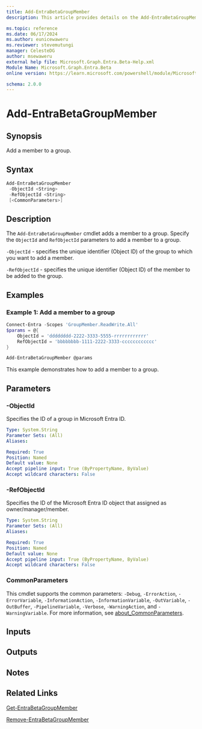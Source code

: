 ```yaml
---
title: Add-EntraBetaGroupMember
description: This article provides details on the Add-EntraBetaGroupMember command.

ms.topic: reference
ms.date: 06/17/2024
ms.author: eunicewaweru
ms.reviewer: stevemutungi
manager: CelesteDG
author: msewaweru
external help file: Microsoft.Graph.Entra.Beta-Help.xml
Module Name: Microsoft.Graph.Entra.Beta
online version: https://learn.microsoft.com/powershell/module/Microsoft.Graph.Entra.Beta/Add-EntraBetaGroupMember

schema: 2.0.0
---
```


# Add-EntraBetaGroupMember

## Synopsis

Add a member to a group.

## Syntax

```powershell
Add-EntraBetaGroupMember 
 -ObjectId <String> 
 -RefObjectId <String> 
 [<CommonParameters>]
```

## Description

The `Add-EntraBetaGroupMember` cmdlet adds a member to a group. Specify the `ObjectId` and `RefObjectId` parameters to add a member to a group.

`-ObjectId` - specifies the unique identifier (Object ID) of the group to which you want to add a member.

`-RefObjectId` - specifies the unique identifier (Object ID) of the member to be added to the group.

## Examples

### Example 1: Add a member to a group

```powershell
Connect-Entra -Scopes 'GroupMember.ReadWrite.All'
$params = @{
    ObjectId = 'dddddddd-2222-3333-5555-rrrrrrrrrrrr'
    RefObjectId = 'bbbbbbbb-1111-2222-3333-cccccccccccc'
}

Add-EntraBetaGroupMember @params
```

This example demonstrates how to add a member to a group.

## Parameters

### -ObjectId

Specifies the ID of a group in Microsoft Entra ID.

```yaml
Type: System.String
Parameter Sets: (All)
Aliases:

Required: True
Position: Named
Default value: None
Accept pipeline input: True (ByPropertyName, ByValue)
Accept wildcard characters: False
```

### -RefObjectId

Specifies the ID of the Microsoft Entra ID object that assigned as owner/manager/member.

```yaml
Type: System.String
Parameter Sets: (All)
Aliases:

Required: True
Position: Named
Default value: None
Accept pipeline input: True (ByPropertyName, ByValue)
Accept wildcard characters: False
```

### CommonParameters

This cmdlet supports the common parameters: `-Debug`, `-ErrorAction`, `-ErrorVariable`, `-InformationAction`, `-InformationVariable`, `-OutVariable`, `-OutBuffer`, `-PipelineVariable`, `-Verbose`, `-WarningAction`, and `-WarningVariable`. For more information, see [about_CommonParameters](https://go.microsoft.com/fwlink/?LinkID=113216).

## Inputs

## Outputs

## Notes

## Related Links

[Get-EntraBetaGroupMember](Get-EntraBetaGroupMember.md)

[Remove-EntraBetaGroupMember](Remove-EntraBetaGroupMember.md)